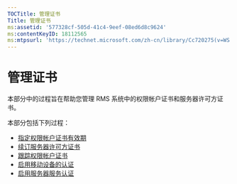 ```yaml
---
TOCTitle: 管理证书
Title: 管理证书
ms:assetid: '577328cf-505d-41c4-9eef-08ed6d8c9624'
ms:contentKeyID: 18112565
ms:mtpsurl: 'https://technet.microsoft.com/zh-cn/library/Cc720275(v=WS.10)'
---
```


管理证书
========

本部分中的过程旨在帮助您管理 RMS 系统中的权限帐户证书和服务器许可方证书。

本部分包括下列过程：

-   [指定权限帐户证书有效期](https://technet.microsoft.com/ea5cb2f7-9441-401a-bc38-a46006e095d1)
-   [续订服务器许可方证书](https://technet.microsoft.com/affce9cf-8b46-4293-8e1c-ee06f2ca6537)
-   [跟踪权限帐户证书](https://technet.microsoft.com/f9efac9f-c725-4bce-a89f-7691b0d8ffc0)
-   [启用移动设备的认证](https://technet.microsoft.com/93ec088e-9056-4c3c-bd97-1173fb194578)
-   [启用服务器服务认证](https://technet.microsoft.com/0ed78c85-7acb-4e3b-a594-613f8ccb5b14)
